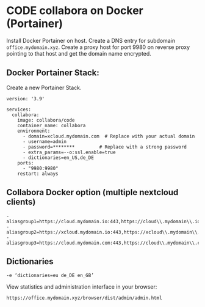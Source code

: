 # CODE collabora on Docker (Portainer)

Install Docker Portainer on host. Create a DNS entry for subdomain `office.mydomain.xyz`. Create a proxy host for port 9980 on reverse proxy pointing to that host and get the domain name encrypted.

## Docker Portainer Stack:

Create a new Portainer Stack.

```
version: '3.9'

services:
  collabora:
    image: collabora/code
    container_name: collabora
    environment:
      - domain=xcloud.mydomain.com  # Replace with your actual domain
      - username=admin
      - password=********         # Replace with a strong password
      - extra_params=--o:ssl.enable=true
      - dictionaries=en_US,de_DE
    ports:
      - "9980:9980"
    restart: always
```

   

## Collabora Docker option (multiple nextcloud clients)

```
- aliasgroup1=https://cloud.mydomain.io:443,https://cloud\\.mydomain\\.io:443
- aliasgroup2=https://xcloud.mydomain.io:443,https://xcloud\\.mydomain\\.io:443
- aliasgroup3=https://cloud.mydomain.com:443,https://cloud\\.mydomain\\.com:443
```

## Dictionaries

```
-e ‘dictionaries=eu de_DE en_GB’
```

View statistics and administration interface in your browser:

```
https://office.mydomain.xyz/browser/dist/admin/admin.html
```
